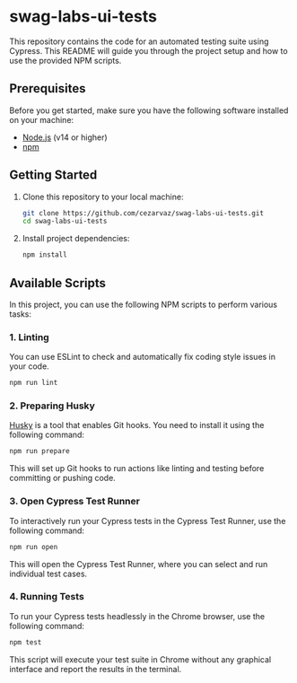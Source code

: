 # swag-labs-ui-tests

This repository contains the code for an automated testing suite using Cypress. This README will guide you through the project setup and how to use the provided NPM scripts.

## Prerequisites

Before you get started, make sure you have the following software installed on your machine:

- [Node.js](https://nodejs.org/) (v14 or higher)
- [npm](https://www.npmjs.com/)

## Getting Started

1. Clone this repository to your local machine:

   ```bash
   git clone https://github.com/cezarvaz/swag-labs-ui-tests.git
   cd swag-labs-ui-tests
   ```

2. Install project dependencies:

   ```bash
   npm install
   ```

## Available Scripts

In this project, you can use the following NPM scripts to perform various tasks:

### 1. Linting

You can use ESLint to check and automatically fix coding style issues in your code.

```bash
npm run lint
```

### 2. Preparing Husky

[Husky](https://typicode.github.io/husky) is a tool that enables Git hooks. You need to install it using the following command:

```bash
npm run prepare
```

This will set up Git hooks to run actions like linting and testing before committing or pushing code.

### 3. Open Cypress Test Runner

To interactively run your Cypress tests in the Cypress Test Runner, use the following command:

```bash
npm run open
```

This will open the Cypress Test Runner, where you can select and run individual test cases.

### 4. Running Tests

To run your Cypress tests headlessly in the Chrome browser, use the following command:

```bash
npm test
```

This script will execute your test suite in Chrome without any graphical interface and report the results in the terminal.